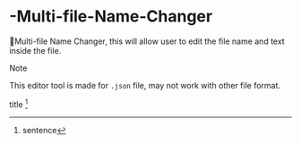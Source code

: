 # -Multi-file-Name-Changer
🌟Multi-file Name Changer, this will allow user to edit the file name and text inside the file. 
> [!NOTE]
> This editor tool is made for `.json` file, may not work with other file format.

title [^1]  
[^1]: sentence